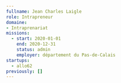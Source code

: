 ```yaml
---
fullname: Jean Charles Laigle
role: Intrapreneur
domaine:
- Intraprenariat
missions:
  - start: 2020-01-01
    end: 2020-12-31
    status: admin
    employer: département du Pas-de-Calais
startups:
  - allo62
previously: []
---
```

